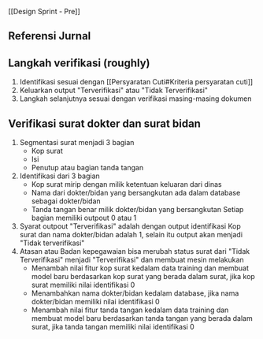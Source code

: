 [[Design Sprint - Pre]]

## Referensi Jurnal



## Langkah verifikasi (roughly)
1. Identifikasi sesuai dengan [[Persyaratan Cuti#Kriteria persyaratan cuti]]
2. Keluarkan output "Terverifikasi" atau "Tidak Terverifikasi"
3. Langkah selanjutnya sesuai dengan verifikasi masing-masing dokumen

## Verifikasi surat dokter dan surat bidan
1. Segmentasi surat menjadi 3 bagian
	- Kop surat
	- Isi
	- Penutup atau bagian tanda tangan
2. Identifikasi dari 3 bagian
	- Kop surat mirip dengan milik ketentuan keluaran dari dinas
	- Nama dari dokter/bidan yang bersangkutan ada dalam database sebagai dokter/bidan
	- Tanda tangan benar milik dokter/bidan yang bersangkutan
	Setiap bagian memiliki outpout 0 atau 1
3. Syarat outpout "Terverifikasi" adalah dengan output identifikasi Kop surat dan nama dokter/bidan adalah 1, selain itu output akan menjadi "Tidak terverifikasi"
4. Atasan atau Badan kepegawaian bisa merubah status surat dari "Tidak Terverifikasi" menjadi "Terverifikasi" dan membuat mesin melakukan
	- Menambah nilai fitur kop surat kedalam data training dan membuat model baru berdasarkan kop surat yang berada dalam surat, jika kop surat memiliki nilai identifikasi 0
	- Menambahkan nama dokter/bidan kedalam database, jika nama dokter/bidan memiliki nilai identifikasi 0
	- Menambah nilai fitur tanda tangan kedalam data training dan membuat model baru berdasarkan tanda tangan yang berada dalam surat, jika tanda tangan memiliki nilai identifikasi 0
